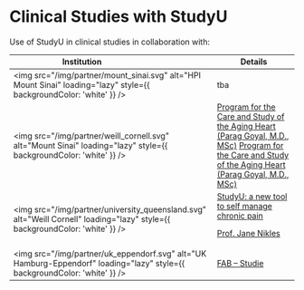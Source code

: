 # Clinical Studies with StudyU

Use of StudyU in clinical studies in collaboration with:

| Institution        <img width="100rem" />                                   | Details                                                                                                                                                                                                                                         |
|----------------------------------------------------------------------------|-------------------------------------------------------------------------------------------------------------------------------------------------------------------------------------------------------------------------------------------------|
| <img src="/img/partner/mount_sinai.svg" alt="HPI Mount Sinai" loading="lazy" style={{ backgroundColor: 'white' }} />           | tba                                                                                                                                                                                                                                             |
| <img src="/img/partner/weill_cornell.svg" alt="Mount Sinai" loading="lazy" style={{ backgroundColor: 'white' }} />         | <a href="https://goyallab.weill.cornell.edu">Program for the Care and Study of the Aging Heart (Parag Goyal, M.D., MSc)</a> <a href="https://goyallab.weill.cornell.edu">Program for the Care and Study of the Aging Heart (Parag Goyal, M.D., MSc)</a>                                                                                                                                                              |
| <img src="/img/partner/university_queensland.svg" alt="Weill Cornell" loading="lazy" style={{ backgroundColor: 'white' }} /> | <a href="https://recover.centre.uq.edu.au/studyu-new-tool-self-manage-chronic-pain">StudyU: a new tool to self manage chronic pain</a><p><a href="https://clinical-research.centre.uq.edu.au/profile/455/jane-nikles">Prof. Jane Nikles</a></p>                                                                                                                                          |
| <img src="/img/partner/uk_eppendorf.svg" alt="UK Hamburg-Eppendorf" loading="lazy" style={{ backgroundColor: 'white' }} />          | <a href="https://phea-studie.de/FAB">FAB – Studie</a>                                                                                                                                                                                           |
